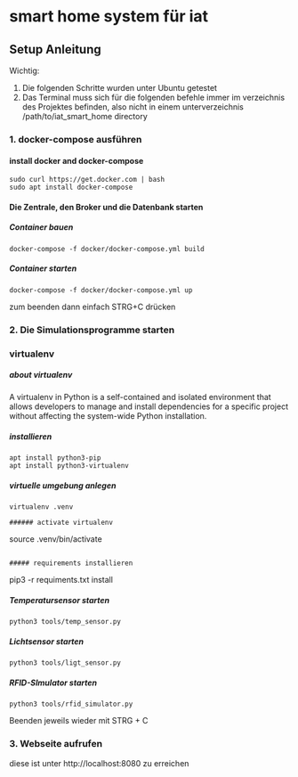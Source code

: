 # smart home system für iat

## Setup Anleitung

Wichtig:
1. Die folgenden Schritte wurden unter Ubuntu getestet
2. Das Terminal muss sich für die folgenden befehle immer im
verzeichnis des Projektes befinden, also nicht in einem unterverzeichnis
/path/to/iat_smart_home directory

### 1. docker-compose ausführen

#### install docker and docker-compose

```
sudo curl https://get.docker.com | bash
sudo apt install docker-compose
```

#### Die Zentrale, den Broker und die Datenbank starten
##### Container bauen
```
docker-compose -f docker/docker-compose.yml build
```

##### Container starten

```
docker-compose -f docker/docker-compose.yml up
```

zum beenden dann einfach STRG+C drücken

### 2. Die Simulationsprogramme starten
### virtualenv
##### about virtualenv

A virtualenv in Python is a self-contained and isolated environment that allows developers to manage and install dependencies for a specific project without affecting the system-wide Python installation.

##### installieren
```
apt install python3-pip
apt install python3-virtualenv
```

##### virtuelle umgebung anlegen
```
virtualenv .venv
```

```
###### activate virtualenv
```
source .venv/bin/activate
```

##### requirements installieren
```
pip3 -r requiments.txt install


##### Temperatursensor starten
```
python3 tools/temp_sensor.py
```

##### Lichtsensor starten
```
python3 tools/ligt_sensor.py
```

##### RFID-SImulator starten
```
python3 tools/rfid_simulator.py
```

Beenden jeweils wieder mit STRG + C

### 3. Webseite aufrufen

diese ist unter http://localhost:8080 zu erreichen
